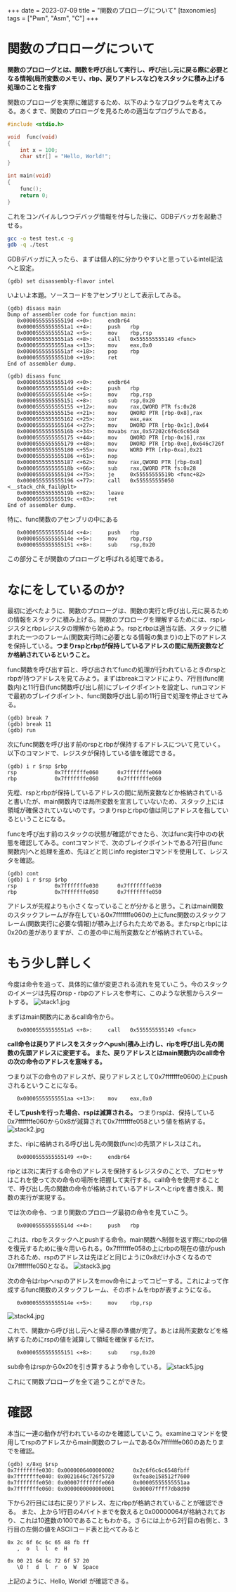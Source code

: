 +++
date = 2023-07-09
title = "関数のプロローグについて"
[taxonomies]
tags = ["Pwn", "Asm", "C"]
+++

# 関数のプロローグについて
**関数のプロローグとは、関数を呼び出して実行し、呼び出し元に戻る際に必要となる情報(局所変数のメモリ、rbp、戻りアドレスなど)をスタックに積み上げる処理のことを指す**


関数のプロローグを実際に確認するため、以下のようなプログラムを考えてみる。あくまで、関数のプロローグを見るための適当なプログラムである。
~~~c
#include <stdio.h>

void  func(void)
{
	int x = 100;
	char str[] = "Hello, World!";
}

int main(void)
{
	func();
	return 0;
}
~~~

これをコンパイルしつつデバッグ情報を付与した後に、GDBデバッガを起動させる。
~~~bash
gcc -o test test.c -g
gdb -q ./test
~~~
GDBデバッガに入ったら、まずは個人的に分かりやすいと思っているintel記法へと設定。
~~~
(gdb) set disassembly-flavor intel
~~~

いよいよ本題。ソースコードをアセンブリとして表示してみる。
~~~
(gdb) disass main
Dump of assembler code for function main:
   0x000055555555519d <+0>:     endbr64
   0x00005555555551a1 <+4>:     push   rbp
   0x00005555555551a2 <+5>:     mov    rbp,rsp
   0x00005555555551a5 <+8>:     call   0x555555555149 <func>
   0x00005555555551aa <+13>:    mov    eax,0x0
   0x00005555555551af <+18>:    pop    rbp
   0x00005555555551b0 <+19>:    ret
End of assembler dump.

(gdb) disass func
   0x0000555555555149 <+0>:     endbr64
   0x000055555555514d <+4>:     push   rbp
   0x000055555555514e <+5>:     mov    rbp,rsp
   0x0000555555555151 <+8>:     sub    rsp,0x20
   0x0000555555555155 <+12>:    mov    rax,QWORD PTR fs:0x28
   0x000055555555515e <+21>:    mov    QWORD PTR [rbp-0x8],rax
   0x0000555555555162 <+25>:    xor    eax,eax
   0x0000555555555164 <+27>:    mov    DWORD PTR [rbp-0x1c],0x64
   0x000055555555516b <+34>:    movabs rax,0x57202c6f6c6c6548
   0x0000555555555175 <+44>:    mov    QWORD PTR [rbp-0x16],rax
   0x0000555555555179 <+48>:    mov    DWORD PTR [rbp-0xe],0x646c726f
   0x0000555555555180 <+55>:    mov    WORD PTR [rbp-0xa],0x21
   0x0000555555555186 <+61>:    nop
   0x0000555555555187 <+62>:    mov    rax,QWORD PTR [rbp-0x8]
   0x000055555555518b <+66>:    sub    rax,QWORD PTR fs:0x28
   0x0000555555555194 <+75>:    je     0x55555555519b <func+82>
   0x0000555555555196 <+77>:    call   0x555555555050 <__stack_chk_fail@plt>
   0x000055555555519b <+82>:    leave
   0x000055555555519c <+83>:    ret
End of assembler dump.
~~~

特に、func関数のアセンブリの中にある
~~~
   0x000055555555514d <+4>:     push   rbp
   0x000055555555514e <+5>:     mov    rbp,rsp
   0x0000555555555151 <+8>:     sub    rsp,0x20
~~~
この部分こそが関数のプロローグと呼ばれる処理である。

# なにをしているのか?
最初に述べたように、関数のプロローグは、関数の実行と呼び出し元に戻るための情報をスタックに積み上げる。関数のプロローグを理解するためには、rspレジスタとrbpレジスタの理解から始めよう。rspとrbpは適当な話、スタックに積まれた一つのフレーム(関数実行時に必要となる情報の集まり)の上下のアドレスを保持している。**つまりrspとrbpが保持しているアドレスの間に局所変数などか格納されているということ。**

func関数を呼び出す前と、呼び出されてfuncの処理が行われているときのrspとrbpが持つアドレスを見てみよう。まずはbreakコマンドにより、7行目(func関数内)と11行目(func関数呼び出し前)にブレイクポイントを設定し、runコマンドで最初のブレイクポイント、func関数呼び出し前の11行目で処理を停止させてみる。
~~~
(gdb) break 7
(gdb) break 11
(gdb) run
~~~

次にfunc関数を呼び出す前のrspとrbpが保持するアドレスについて見ていく。以下のコマンドで、レジスタが保持している値を確認できる。
~~~
(gdb) i r $rsp $rbp
rsp            0x7fffffffe060      0x7fffffffe060
rbp            0x7fffffffe060      0x7fffffffe060
~~~
先程、rspとrbpが保持しているアドレスの間に局所変数などか格納されていると書いたが、main関数内では局所変数を宣言していないため、スタック上には領域が確保されていないのです。つまりrspとrbpの値は同じアドレスを指しているということになる。

funcを呼び出す前のスタックの状態が確認ができたら、次はfunc実行中のの状態を確認してみる。contコマンドで、次のブレイクポイントである7行目(func関数内)へと処理を進め、先ほどと同じinfo registerコマンドを使用して、レジスタを確認。
~~~
(gdb) cont
(gdb) i r $rsp $rbp
rsp            0x7fffffffe030      0x7fffffffe030
rbp            0x7fffffffe050      0x7fffffffe050
~~~
アドレスが先程よりも小さくなっていることが分かると思う。これはmain関数のスタックフレームが存在している0x7fffffffe060の上にfunc関数のスタックフレーム(関数実行に必要な情報)が積み上げられたためである。またrspとrbpには0x20の差がありますが、この差の中に局所変数などが格納されている。

# もう少し詳しく
今度は命令を追って、具体的に値が変更される流れを見ていこう。今のスタックのイメージは先程のrsp・rbpのアドレスを参考に、このような状態からスタートする。
![stack1.jpg](/function_prologue/1.avif)

まずはmain関数内にあるcall命令から。
~~~
   0x00005555555551a5 <+8>:     call   0x555555555149 <func>
~~~
**call命令は戻りアドレスをスタックへpush(積み上げ)し、ripを呼び出し先の関数の先頭アドレスに変更する。**
**また、戻りアドレスとはmain関数内のcall命令の次の命令のアドレスを意味する。**

つまり以下の命令のアドレスが、戻りアドレスとして0x7fffffffe060の上にpushされるということになる。
~~~
   0x00005555555551aa <+13>:    mov    eax,0x0
~~~
**そしてpushを行った場合、rspは減算される。**
つまりrspは、保持している0x7fffffffe060から0x8が減算されて0x7fffffffe058という値を格納する。
![stack2.jpg](/function_prologue/2.avif)

また、ripに格納される呼び出し先の関数(func)の先頭アドレスはこれ。
~~~
   0x0000555555555149 <+0>:     endbr64
~~~
ripとは次に実行する命令のアドレスを保持するレジスタのことで、プロセッサはこれを使って次の命令の場所を把握して実行する。call命令を使用することで、呼び出し先の関数の命令が格納されているアドレスへとripを書き換え、関数の実行が実現する。

では次の命令、つまり関数のプロローグ最初の命令を見ていこう。
~~~
   0x000055555555514d <+4>:     push   rbp
~~~
これは、rbpをスタックへとpushする命令。main関数へ制御を返す際にrbpの値を復元するために後々用いられる。0x7fffffffe058の上にrbpの現在の値がpushされるため、rspのアドレスは先ほどと同じように0x8だけ小さくなるので0x7fffffffe050となる。
![stack3.jpg](/function_prologue/3.avif)


次の命令はrbpへrspのアドレスをmov命令によってコピーする。これによって作成するfunc関数のスタックフレーム、そのボトムをrbpが表すようになる。
~~~
   0x000055555555514e <+5>:     mov    rbp,rsp
~~~
![stack4.jpg](/function_prologue/3.avif)

これで、関数から呼び出し元へと帰る際の準備が完了。あとは局所変数などを格納するためにrspの値を減算して領域を確保するだけ。
~~~
   0x0000555555555151 <+8>:     sub    rsp,0x20
~~~
sub命令はrspから0x20を引き算するよう命令している。
![stack5.jpg](/function_prologue/5.avif)

これにて関数プロローグを全て追うことができた。

# 確認
本当に一連の動作が行われているのかを確認していこう。examineコマンドを使用してrspのアドレスからmain関数のフレームである0x7fffffffe060のあたりまでを確認。
~~~
(gdb) x/8xg $rsp
0x7fffffffe030: 0x0000006400000002      0x2c6f6c6c6548fbff
0x7fffffffe040: 0x0021646c726f5720      0xfea8e158512f7600
0x7fffffffe050: 0x00007fffffffe060      0x00005555555551aa
0x7fffffffe060: 0x0000000000000001      0x00007ffff7db8d90
~~~
下から2行目には右に戻りアドレス、左にrbpが格納されていることが確認できる。
また、上から1行目の4バイトまでを数えると0x00000064が格納されており、これは10進数の100であることもわかる。さらには上から2行目の右側と、3行目の左側の値をASCIIコード表と比べてみると
~~~
0x 2c 6f 6c 6c 65 48 fb ff
   ,  o  l  l  e  H

0x 00 21 64 6c 72 6f 57 20
   \0 !  d  l  r  o  W  Space
~~~
上記のように、Hello, World! が確認できる。
